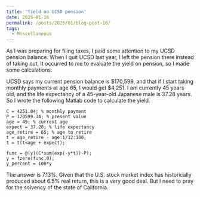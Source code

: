 ```yaml
---
title: 'Yield on UCSD pension'
date: 2025-01-16
permalink: /posts/2025/01/blog-post-16/
tags:
  - Miscellaneous
---
```


As I was preparing for filing taxes, I paid some attention to my UCSD pension balance. When I quit UCSD last year, I left the pension there instead of taking out. It occurred to me to evaluate the yield on pension, so I made some calculations.

UCSD says my current pension balance is $170,599, and that if I start taking monthly payments at age 65, I would get $4,251. I am currently 45 years old, and the life expectancy of a 45-year-old Japanese male is 37.28 years. So I wrote the following Matlab code to calculate the yield.

```
C = 4251.04; % monthly payment
P = 170599.34; % present value
age = 45; % current age
expect = 37.28; % life expectancy
age_retire = 65; % age to retire
t = age_retire - age:1/12:100;
t = t(t<age + expect);

func = @(y)(C*sum(exp(-y*t))-P);
y = fzero(func,0);
y_percent = 100*y
```

The answer is 7.13%. Given that the U.S. stock market index has historically produced about 6.5% real return, this is a very good deal. But I need to pray for the solvency of the state of California.
